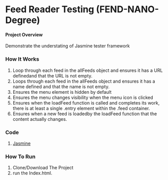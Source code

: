 # Feed Reader Testing (FEND-NANO-Degree)

#### Project Overview

Demonstrate the understating of Jasmine tester framework

### How It Works

1. Loop through each feed in the allFeeds object and ensures it has a URL definedand that the URL is not empty.
1. Loops through each feed in the allFeeds object and ensures it has a name defined and that the name is not empty.
1. Ensures the menu element is hidden by default
1. Ensures the menu changes visibility when the menu icon is clicked
1. Ensures when the loadFeed function is called and completes its work, there is at least a single .entry element within the .feed container.
1. Ensures when a new feed is loadedby the loadFeed function that the content actually changes.


### Code

1. [Jasmine](https://jasmine.github.io/)


### How To Run

1. Clone/Download The Project
2. run the Index.html.
